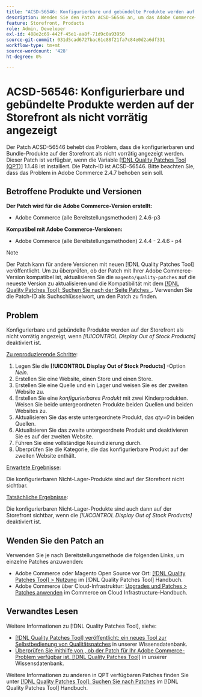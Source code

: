 ```yaml
---
title: "ACSD-56546: Konfigurierbare und gebündelte Produkte werden auf der Storefront als nicht vorrätig angezeigt."
description: Wenden Sie den Patch ACSD-56546 an, um das Adobe Commerce-Problem zu beheben, bei dem die konfigurierbaren und Bundle-Produkte als nicht vorrätig auf der Storefront angezeigt werden, wenn das *[!UICONTROL Display Out of Stock Products]* Die Konfigurationsoption ist deaktiviert.
feature: Storefront, Products
role: Admin, Developer
exl-id: 488e2c69-442f-45e1-aa8f-71d9c0a93950
source-git-commit: 031d5cad6727bac61c88f21fa7c84e0d2a6df331
workflow-type: tm+mt
source-wordcount: '428'
ht-degree: 0%

---
```


# ACSD-56546: Konfigurierbare und gebündelte Produkte werden auf der Storefront als nicht vorrätig angezeigt

Der Patch ACSD-56546 behebt das Problem, dass die konfigurierbaren und Bundle-Produkte auf der Storefront als nicht vorrätig angezeigt werden. Dieser Patch ist verfügbar, wenn die Variable [[!DNL Quality Patches Tool (QPT)]](/help/announcements/adobe-commerce-announcements/magento-quality-patches-released-new-tool-to-self-serve-quality-patches.md) 1.1.48 ist installiert. Die Patch-ID ist ACSD-56546. Bitte beachten Sie, dass das Problem in Adobe Commerce 2.4.7 behoben sein soll.

## Betroffene Produkte und Versionen

**Der Patch wird für die Adobe Commerce-Version erstellt:**

* Adobe Commerce (alle Bereitstellungsmethoden) 2.4.6-p3

**Kompatibel mit Adobe Commerce-Versionen:**

* Adobe Commerce (alle Bereitstellungsmethoden) 2.4.4 - 2.4.6 - p4

>[!NOTE]
>
>Der Patch kann für andere Versionen mit neuen [!DNL Quality Patches Tool] veröffentlicht. Um zu überprüfen, ob der Patch mit Ihrer Adobe Commerce-Version kompatibel ist, aktualisieren Sie die `magento/quality-patches` auf die neueste Version zu aktualisieren und die Kompatibilität mit dem [[!DNL Quality Patches Tool]: Suchen Sie nach der Seite Patches .](https://experienceleague.adobe.com/tools/commerce-quality-patches/index.html). Verwenden Sie die Patch-ID als Suchschlüsselwort, um den Patch zu finden.

## Problem

Konfigurierbare und gebündelte Produkte werden auf der Storefront als nicht vorrätig angezeigt, wenn *[!UICONTROL Display Out of Stock Products]* deaktiviert ist.

<u>Zu reproduzierende Schritte</u>:

1. Legen Sie die **[!UICONTROL Display Out of Stock Products]** -Option *Nein*.
1. Erstellen Sie eine Website, einen Store und einen Store.
1. Erstellen Sie eine Quelle und ein Lager und weisen Sie es der zweiten Website zu.
1. Erstellen Sie eine *konfigurierbares Produkt* mit zwei Kinderprodukten. Weisen Sie beide untergeordneten Produkte beiden Quellen und beiden Websites zu.
1. Aktualisieren Sie das erste untergeordnete Produkt, das *qty=0* in beiden Quellen.
1. Aktualisieren Sie das zweite untergeordnete Produkt und deaktivieren Sie es auf der zweiten Website.
1. Führen Sie eine vollständige Neuindizierung durch.
1. Überprüfen Sie die Kategorie, die das konfigurierbare Produkt auf der zweiten Website enthält.

<u>Erwartete Ergebnisse</u>:

Die konfigurierbaren Nicht-Lager-Produkte sind auf der Storefront nicht sichtbar.

<u>Tatsächliche Ergebnisse</u>:

Die konfigurierbaren Nicht-Lager-Produkte sind auch dann auf der Storefront sichtbar, wenn die *[!UICONTROL Display Out of Stock Products]* deaktiviert ist.

## Wenden Sie den Patch an

Verwenden Sie je nach Bereitstellungsmethode die folgenden Links, um einzelne Patches anzuwenden:

* Adobe Commerce oder Magento Open Source vor Ort: [[!DNL Quality Patches Tool] > Nutzung](https://experienceleague.adobe.com/docs/commerce-operations/tools/quality-patches-tool/usage.html) im [!DNL Quality Patches Tool] Handbuch.
* Adobe Commerce über Cloud-Infrastruktur: [Upgrades und Patches > Patches anwenden](https://experienceleague.adobe.com/docs/commerce-cloud-service/user-guide/develop/upgrade/apply-patches.html) im Commerce on Cloud Infrastructure-Handbuch.

## Verwandtes Lesen

Weitere Informationen zu [!DNL Quality Patches Tool], siehe:

* [[!DNL Quality Patches Tool] veröffentlicht: ein neues Tool zur Selbstbedienung von Qualitätspatches](/help/announcements/adobe-commerce-announcements/magento-quality-patches-released-new-tool-to-self-serve-quality-patches.md) in unserer Wissensdatenbank.
* [Überprüfen Sie mithilfe von , ob der Patch für Ihr Adobe Commerce-Problem verfügbar ist. [!DNL Quality Patches Tool]](/help/support-tools/patches-available-in-qpt-tool/check-patch-for-magento-issue-with-magento-quality-patches.md) in unserer Wissensdatenbank.

Weitere Informationen zu anderen in QPT verfügbaren Patches finden Sie unter [[!DNL Quality Patches Tool]: Suchen Sie nach Patches](https://experienceleague.adobe.com/tools/commerce-quality-patches/index.html) im [!DNL Quality Patches Tool] Handbuch.
